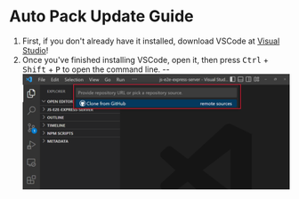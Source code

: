# Auto Pack Update Guide
1. First, if you don't already have it installed, download VSCode at [Visual Studio](https://code.visualstudio.com/)!
2. Once you've finished installing VSCode, open it, then press <kbd>Ctrl</kbd> + <kbd>Shift</kbd> + <kbd>P</kbd> to open the command line.
--
![Command Line](images/gitcl.png)
